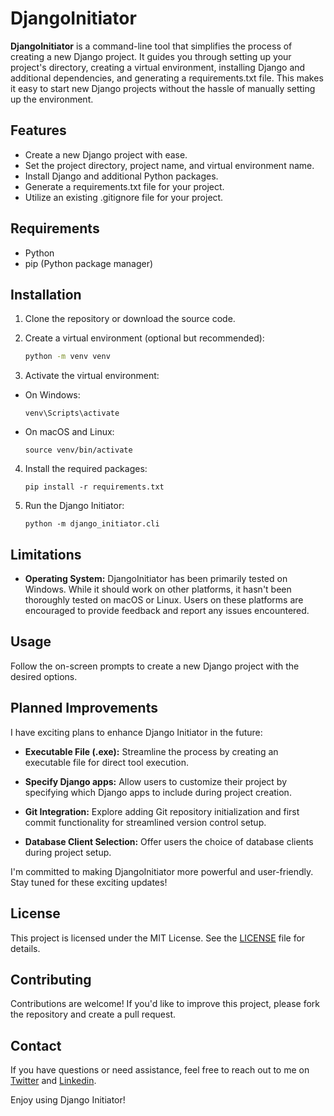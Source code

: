 # DjangoInitiator

**DjangoInitiator** is a command-line tool that simplifies the process of creating a new Django project. It guides you through setting up your project's directory, creating a virtual environment, installing Django and additional dependencies, and generating a requirements.txt file. This makes it easy to start new Django projects without the hassle of manually setting up the environment.

## Features

- Create a new Django project with ease.
- Set the project directory, project name, and virtual environment name.
- Install Django and additional Python packages.
- Generate a requirements.txt file for your project.
- Utilize an existing .gitignore file for your project.

## Requirements

- Python
- pip (Python package manager)

## Installation

1. Clone the repository or download the source code.

2. Create a virtual environment (optional but recommended):
    ```bash
    python -m venv venv
    ```

3. Activate the virtual environment:

- On Windows:

  ```
  venv\Scripts\activate
  ```

- On macOS and Linux:

  ```
  source venv/bin/activate
  ```

4. Install the required packages:
    ```
    pip install -r requirements.txt
    ```

5. Run the Django Initiator:
    ```
    python -m django_initiator.cli
    ```

## Limitations
- **Operating System:** DjangoInitiator has been primarily tested on Windows. While it should work on other platforms, it hasn't been thoroughly tested on macOS or Linux. Users on these platforms are encouraged to provide feedback and report any issues encountered.

## Usage

Follow the on-screen prompts to create a new Django project with the desired options.

## Planned Improvements

I have exciting plans to enhance Django Initiator in the future:

- **Executable File (.exe):** Streamline the process by creating an executable file for direct tool execution.

- **Specify Django apps:** Allow users to customize their project by specifying which Django apps to include during project creation.

- **Git Integration:** Explore adding Git repository initialization and first commit functionality for streamlined version control setup.

- **Database Client Selection:** Offer users the choice of database clients during project setup.


I'm committed to making DjangoInitiator more powerful and user-friendly. Stay tuned for these exciting updates!

## License

This project is licensed under the MIT License. See the [LICENSE](LICENSE) file for details.

## Contributing

Contributions are welcome! If you'd like to improve this project, please fork the repository and create a pull request.

## Contact

If you have questions or need assistance, feel free to reach out to me on [Twitter](https://twitter.com/ismailsoftdev) and [Linkedin](https://www.linkedin.com/in/ismailsoftdev).

Enjoy using Django Initiator!
